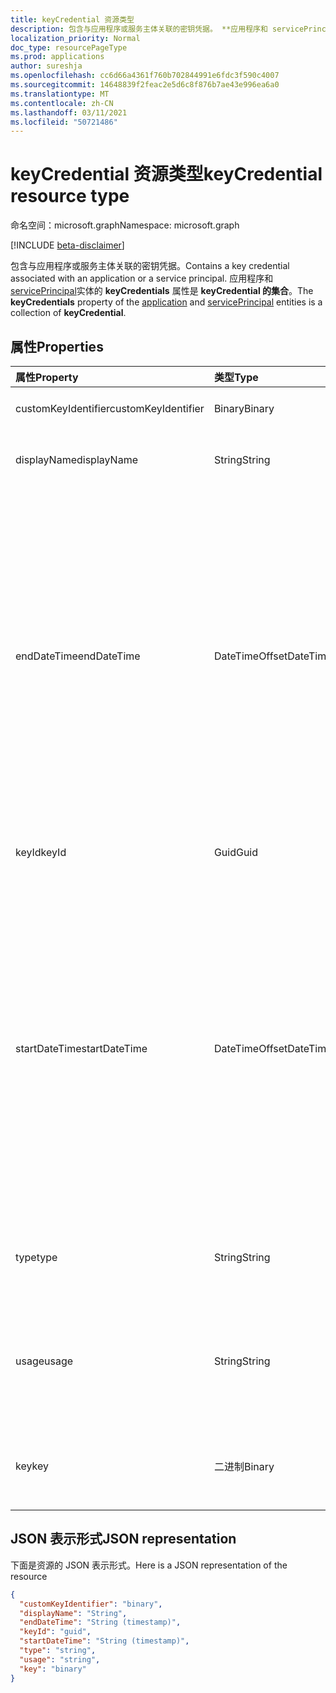 ```yaml
---
title: keyCredential 资源类型
description: 包含与应用程序或服务主体关联的密钥凭据。 **应用程序和 servicePrincipal 实体的 keyCredentials** 属性是 **keyCredential 的集合**。
localization_priority: Normal
doc_type: resourcePageType
ms.prod: applications
author: sureshja
ms.openlocfilehash: cc6d66a4361f760b702844991e6fdc3f590c4007
ms.sourcegitcommit: 14648839f2feac2e5d6c8f876b7ae43e996ea6a0
ms.translationtype: MT
ms.contentlocale: zh-CN
ms.lasthandoff: 03/11/2021
ms.locfileid: "50721486"
---
```

# <a name="keycredential-resource-type"></a><span data-ttu-id="93b3d-104">keyCredential 资源类型</span><span class="sxs-lookup"><span data-stu-id="93b3d-104">keyCredential resource type</span></span>

<span data-ttu-id="93b3d-105">命名空间：microsoft.graph</span><span class="sxs-lookup"><span data-stu-id="93b3d-105">Namespace: microsoft.graph</span></span>

[!INCLUDE [beta-disclaimer](../../includes/beta-disclaimer.md)]

<span data-ttu-id="93b3d-106">包含与应用程序或服务主体关联的密钥凭据。</span><span class="sxs-lookup"><span data-stu-id="93b3d-106">Contains a key credential associated with an application or a service principal.</span></span> <span data-ttu-id="93b3d-107">应用程序和 [](application.md)[servicePrincipal](serviceprincipal.md)实体的 **keyCredentials** 属性是 **keyCredential 的集合**。</span><span class="sxs-lookup"><span data-stu-id="93b3d-107">The **keyCredentials** property of the [application](application.md) and [servicePrincipal](serviceprincipal.md) entities is a collection of **keyCredential**.</span></span>

## <a name="properties"></a><span data-ttu-id="93b3d-108">属性</span><span class="sxs-lookup"><span data-stu-id="93b3d-108">Properties</span></span>
| <span data-ttu-id="93b3d-109">属性</span><span class="sxs-lookup"><span data-stu-id="93b3d-109">Property</span></span>     | <span data-ttu-id="93b3d-110">类型</span><span class="sxs-lookup"><span data-stu-id="93b3d-110">Type</span></span>   |<span data-ttu-id="93b3d-111">说明</span><span class="sxs-lookup"><span data-stu-id="93b3d-111">Description</span></span>|
|:---------------|:--------|:----------|
|<span data-ttu-id="93b3d-112">customKeyIdentifier</span><span class="sxs-lookup"><span data-stu-id="93b3d-112">customKeyIdentifier</span></span>|<span data-ttu-id="93b3d-113">Binary</span><span class="sxs-lookup"><span data-stu-id="93b3d-113">Binary</span></span>| <span data-ttu-id="93b3d-114">自定义密钥标识符</span><span class="sxs-lookup"><span data-stu-id="93b3d-114">Custom key identifier</span></span> |
| <span data-ttu-id="93b3d-115">displayName</span><span class="sxs-lookup"><span data-stu-id="93b3d-115">displayName</span></span> | <span data-ttu-id="93b3d-116">String</span><span class="sxs-lookup"><span data-stu-id="93b3d-116">String</span></span> | <span data-ttu-id="93b3d-117">密钥的友好名称。</span><span class="sxs-lookup"><span data-stu-id="93b3d-117">Friendly name for the key.</span></span> <span data-ttu-id="93b3d-118">可选。</span><span class="sxs-lookup"><span data-stu-id="93b3d-118">Optional.</span></span> |
|<span data-ttu-id="93b3d-119">endDateTime</span><span class="sxs-lookup"><span data-stu-id="93b3d-119">endDateTime</span></span>|<span data-ttu-id="93b3d-120">DateTimeOffset</span><span class="sxs-lookup"><span data-stu-id="93b3d-120">DateTimeOffset</span></span>|<span data-ttu-id="93b3d-121">凭据过期的日期和时间。时间戳类型表示使用 ISO 8601 格式的日期和时间信息，并且始终采用 UTC 时间。</span><span class="sxs-lookup"><span data-stu-id="93b3d-121">The date and time at which the credential expires.The Timestamp type represents date and time information using ISO 8601 format and is always in UTC time.</span></span> <span data-ttu-id="93b3d-122">例如，2014 年 1 月 1 日午夜 UTC 为 `2014-01-01T00:00:00Z`</span><span class="sxs-lookup"><span data-stu-id="93b3d-122">For example, midnight UTC on Jan 1, 2014 is `2014-01-01T00:00:00Z`</span></span>|
|<span data-ttu-id="93b3d-123">keyId</span><span class="sxs-lookup"><span data-stu-id="93b3d-123">keyId</span></span>|<span data-ttu-id="93b3d-124">Guid</span><span class="sxs-lookup"><span data-stu-id="93b3d-124">Guid</span></span>|<span data-ttu-id="93b3d-125">该密钥 (GUID) 标识符。</span><span class="sxs-lookup"><span data-stu-id="93b3d-125">The unique identifier (GUID) for the key.</span></span>|
|<span data-ttu-id="93b3d-126">startDateTime</span><span class="sxs-lookup"><span data-stu-id="93b3d-126">startDateTime</span></span>|<span data-ttu-id="93b3d-127">DateTimeOffset</span><span class="sxs-lookup"><span data-stu-id="93b3d-127">DateTimeOffset</span></span>|<span data-ttu-id="93b3d-128">凭据生效的日期和时间。时间戳类型表示使用 ISO 8601 格式的日期和时间信息，并且始终采用 UTC 时间。</span><span class="sxs-lookup"><span data-stu-id="93b3d-128">The date and time at which the credential becomes valid.The Timestamp type represents date and time information using ISO 8601 format and is always in UTC time.</span></span> <span data-ttu-id="93b3d-129">例如，2014 年 1 月 1 日午夜 UTC 为 `2014-01-01T00:00:00Z`</span><span class="sxs-lookup"><span data-stu-id="93b3d-129">For example, midnight UTC on Jan 1, 2014 is `2014-01-01T00:00:00Z`</span></span>|
|<span data-ttu-id="93b3d-130">type</span><span class="sxs-lookup"><span data-stu-id="93b3d-130">type</span></span>|<span data-ttu-id="93b3d-131">String</span><span class="sxs-lookup"><span data-stu-id="93b3d-131">String</span></span>|<span data-ttu-id="93b3d-132">密钥凭据的类型;例如，"Symmetric"。</span><span class="sxs-lookup"><span data-stu-id="93b3d-132">The type of key credential; for example, “Symmetric”.</span></span>|
|<span data-ttu-id="93b3d-133">usage</span><span class="sxs-lookup"><span data-stu-id="93b3d-133">usage</span></span>|<span data-ttu-id="93b3d-134">String</span><span class="sxs-lookup"><span data-stu-id="93b3d-134">String</span></span>|<span data-ttu-id="93b3d-135">描述密钥的用途的字符串;例如，"Verify"。</span><span class="sxs-lookup"><span data-stu-id="93b3d-135">A string that describes the purpose for which the key can be used; for example, “Verify”.</span></span>|
|<span data-ttu-id="93b3d-136">key</span><span class="sxs-lookup"><span data-stu-id="93b3d-136">key</span></span>|<span data-ttu-id="93b3d-137">二进制</span><span class="sxs-lookup"><span data-stu-id="93b3d-137">Binary</span></span>| <span data-ttu-id="93b3d-138">密钥凭据的值。</span><span class="sxs-lookup"><span data-stu-id="93b3d-138">Value for the key credential.</span></span> <span data-ttu-id="93b3d-139">应为 Base 64 编码值。</span><span class="sxs-lookup"><span data-stu-id="93b3d-139">Should be a base 64 encoded value.</span></span> |

## <a name="json-representation"></a><span data-ttu-id="93b3d-140">JSON 表示形式</span><span class="sxs-lookup"><span data-stu-id="93b3d-140">JSON representation</span></span>

<span data-ttu-id="93b3d-141">下面是资源的 JSON 表示形式。</span><span class="sxs-lookup"><span data-stu-id="93b3d-141">Here is a JSON representation of the resource</span></span>

<!-- {
  "blockType": "resource",
  "optionalProperties": [

  ],
  "@odata.type": "microsoft.graph.keyCredential"
}-->

```json
{
  "customKeyIdentifier": "binary",
  "displayName": "String",
  "endDateTime": "String (timestamp)",
  "keyId": "guid",
  "startDateTime": "String (timestamp)",
  "type": "string",
  "usage": "string",
  "key": "binary"
}

```

<!-- uuid: 8fcb5dbc-d5aa-4681-8e31-b001d5168d79
2015-10-25 14:57:30 UTC -->
<!--
{
  "type": "#page.annotation",
  "description": "keyCredential resource",
  "keywords": "",
  "section": "documentation",
  "tocPath": "",
  "suppressions": []
}
-->



